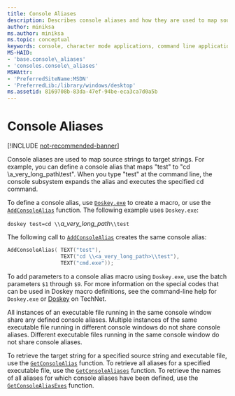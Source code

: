 ```yaml
---
title: Console Aliases
description: Describes console aliases and how they are used to map source strings to target strings.
author: miniksa
ms.author: miniksa
ms.topic: conceptual
keywords: console, character mode applications, command line applications, terminal applications, console api
MS-HAID:
- 'base.console\_aliases'
- 'consoles.console\_aliases'
MSHAttr:
- 'PreferredSiteName:MSDN'
- 'PreferredLib:/library/windows/desktop'
ms.assetid: 8169708b-83da-47ef-94be-eca3ca7d0a5b
---
```


# Console Aliases

[!INCLUDE [not-recommended-banner](./includes/not-recommended-banner.md)]

Console aliases are used to map source strings to target strings. For example, you can define a console alias that maps "test" to "cd \\a\_very\_long\_path\\test". When you type "test" at the command line, the console subsystem expands the alias and executes the specified cd command.

To define a console alias, use [`Doskey.exe`](https://docs.microsoft.com/windows-server/administration/windows-commands/doskey) to create a macro, or use the [`AddConsoleAlias`](addconsolealias.md) function. The following example uses `Doskey.exe`:

`doskey test=cd \\`<em>a\_very\_long\_path</em>`\\test`

The following call to [`AddConsoleAlias`](addconsolealias.md) creates the same console alias:

``` C
AddConsoleAlias( TEXT("test"),
                 TEXT("cd \\<a_very_long_path>\\test"),
                 TEXT("cmd.exe"));
```

To add parameters to a console alias macro using `Doskey.exe`, use the batch parameters `$1` through `$9`. For more information on the special codes that can be used in Doskey macro definitions, see the command-line help for `Doskey.exe` or [Doskey](https://go.microsoft.com/fwlink/p/?linkid=196265) on TechNet.

All instances of an executable file running in the same console window share any defined console aliases. Multiple instances of the same executable file running in different console windows do not share console aliases. Different executable files running in the same console window do not share console aliases.

To retrieve the target string for a specified source string and executable file, use the [`GetConsoleAlias`](getconsolealias.md) function. To retrieve all aliases for a specified executable file, use the [`GetConsoleAliases`](getconsolealiases.md) function. To retrieve the names of all aliases for which console aliases have been defined, use the [`GetConsoleAliasExes`](getconsolealiasexes.md) function.
